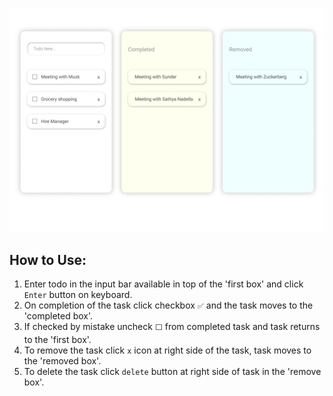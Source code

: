 ![design image](./credentials/ToDo.png)

## How to Use:

1. Enter todo in the input bar available in top of the 'first box' and click `Enter` button on keyboard.
2. On completion of the task click checkbox `✅` and the task moves to the 'completed box'.
3. If checked by mistake uncheck `⬜` from completed task and task returns to the 'first box'.
4. To remove the task click `x` icon at right side of the task, task moves to the 'removed box'.
5. To delete the task click `delete` button at right side of task in the 'remove box'.
